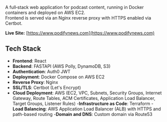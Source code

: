 A full‑stack web application for podcast content, running in Docker containers and deployed on AWS EC2.  
Frontend is served via an Nginx reverse proxy with HTTPS enabled via Certbot.

**Live Site:** [https://www.podifynews.com](https://www.podifynews.com)


## Tech Stack
- **Frontend**: React
- **Backend**: FASTAPI (AWS Polly, DynamoDB, S3)
- **Authentication**: Auth0 JWT
- **Deployment**: Docker Compose on AWS EC2
- **Reverse Proxy**: Nginx
- **SSL/TLS**: Certbot (Let's Encrypt)
- **Cloud Deployment**: AWS (EC2, VPC, Subnets, Security Groups, Internet Gateway, Route Tables, ACM Certificates,          Application Load Balancer, Target Groups, Listener Rules)
-**Infrastructure as Code**: Terraform
-**Load Balancing**: AWS Application Load Balancer (ALB) with HTTPS and path-based routing
-**Domain and DNS**: Custom domain via Route53 